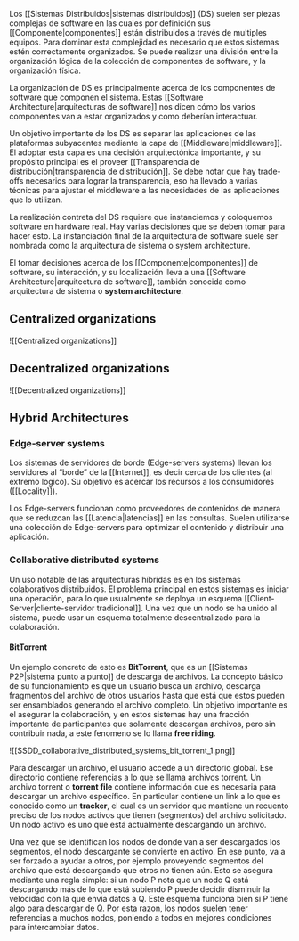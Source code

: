 Los [[Sistemas Distribuidos|sistemas distribuidos]] (DS) suelen ser piezas complejas de software en las cuales por definición sus [[Componente|componentes]] están distribuidos a través de multiples equipos. Para dominar esta complejidad es necesario que estos sistemas estén correctamente organizados. Se puede realizar una división entre la organización lógica de la colección de componentes de software, y la organización física.

La organización de DS es principalmente acerca de los componentes de software que componen el sistema. Estas [[Software Architecture|arquitecturas de software]] nos dicen cómo los varios componentes van a estar organizados y como deberían interactuar.

Un objetivo importante de los DS es separar las aplicaciones de las plataformas subyacentes mediante la capa de [[Middleware|middleware]]. El adoptar esta capa es una decisión arquitectónica importante, y su propósito principal es el proveer [[Transparencia de distribución|transparencia de distribución]]. Se debe notar que hay trade-offs necesarios para lograr la transparencia, eso ha llevado a varias técnicas para ajustar el middleware a las necesidades de las aplicaciones que lo utilizan.

La realización contreta del DS requiere que instanciemos y coloquemos software en hardware real. Hay varias decisiones que se deben tomar para hacer esto. La instanciación final de la arquitectura de software suele ser nombrada como la arquitectura de sistema o system architecture.

El tomar decisiones acerca de los [[Componente|componentes]] de software, su interacción, y su localización lleva a una [[Software Architecture|arquitectura de software]], también conocida como arquitectura de sistema o **system architecture**.

## Centralized organizations
![[Centralized organizations]]

## Decentralized organizations
![[Decentralized organizations]]

## Hybrid Architectures
### Edge-server systems
Los sistemas de servidores de borde (Edge-servers systems) llevan los servidores al “borde” de la [[Internet]], es decir cerca de los clientes (al extremo logico). Su objetivo es acercar los recursos a los consumidores ([[Locality]]).

Los Edge-servers funcionan como proveedores de contenidos de manera que se reduzcan las [[Latencia|latencias]] en las consultas. Suelen utilizarse una colección de Edge-servers para optimizar el contenido y distribuir una aplicación.

### Collaborative distributed systems
Un uso notable de las arquitecturas híbridas es en los sistemas colaborativos distribuidos. El problema principal en estos sistemas es iniciar una operación, para lo que usualmente se deploya un esquema [[Client-Server|cliente-servidor tradicional]]. Una vez que un nodo se ha unido al sistema, puede usar un esquema totalmente descentralizado para la colaboración.

#### BitTorrent
Un ejemplo concreto de esto es **BitTorrent**, que es un [[Sistemas P2P|sistema punto a punto]] de descarga de archivos. La concepto básico de su funcionamiento es que un usuario busca un archivo, descarga fragmentos del archivo de otros usuarios hasta que está que estos pueden ser ensamblados generando el archivo completo. Un objetivo importante es el asegurar la colaboración, y en estos sistemas hay una fracción importante de participantes que solamente descargan archivos, pero sin contribuir nada, a este fenomeno se lo llama **free riding**.

![[SSDD_collaborative_distributed_systems_bit_torrent_1.png]]

Para descargar un archivo, el usuario accede a un directorio global. Ese directorio contiene referencias a lo que se llama archivos torrent. Un archivo torrent o **torrent file** contiene información que es necesaria para descargar un archivo específico. En particular contiene un link a lo que es conocido como un **tracker**, el cual es un servidor que mantiene un recuento preciso de los nodos activos que tienen (segmentos) del archivo solicitado. Un nodo activo es uno que está actualmente descargando un archivo. 

Una vez que se identifican los nodos de donde van a ser descargados los segmentos, el nodo descargante se convierte en activo. En ese punto, va a ser forzado a ayudar a otros, por ejemplo proveyendo segmentos del archivo que está descargando que otros no tienen aún. Esto se asegura mediante una regla simple: si un nodo P nota que un nodo Q está descargando más de lo que está subiendo P puede decidir disminuir la velocidad con la que envía datos a Q. Este esquema funciona bien si P tiene algo para descargar de Q. Por esta razon, los nodos suelen tener referencias a muchos nodos, poniendo a todos en mejores condiciones para intercambiar datos.